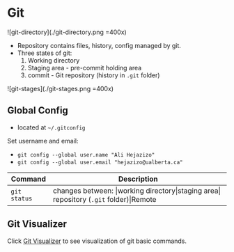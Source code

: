 # Git

![git-directory](./git-directory.png =400x)

- Repository contains files, history, config managed by git.
- Three states of git:
  1. Working directory
  2. Staging area - pre-commit holding area
  3. commit - Git repository (history in `.git` folder)

![git-stages](./git-stages.png =400x)

## Global Config
- located at `~/.gitconfig`

Set username and email:
- `git config --global user.name "Ali Hejazizo"`
- `git config --global user.email "hejazizo@ualberta.ca"`

|Command|Description|
|--|--|
|`git status`|changes between: \|working directory\|staging area\| repository (`.git` folder)\|Remote||Command|Description|

## Git Visualizer
Click [Git Visualizer](http://onlywei.github.io/explain-git-with-d3/) to see visualization of git basic commands.